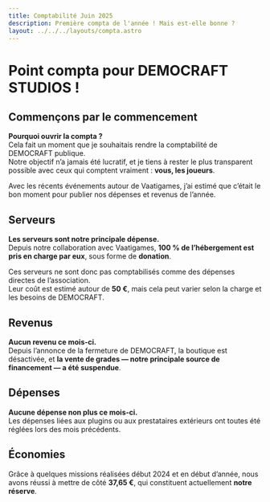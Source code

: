 ```yaml
---
title: Comptabilité Juin 2025
description: Première compta de l'année ! Mais est-elle bonne ?
layout: ../../../layouts/compta.astro
---
```


# Point compta pour DEMOCRAFT STUDIOS !

## Commençons par le commencement

**Pourquoi ouvrir la compta ?**  
Cela fait un moment que je souhaitais rendre la comptabilité de DEMOCRAFT publique.  
Notre objectif n’a jamais été lucratif, et je tiens à rester le plus transparent possible avec ceux qui comptent vraiment : **vous, les joueurs**.

Avec les récents événements autour de Vaatigames, j’ai estimé que c’était le bon moment pour publier nos dépenses et revenus de l’année.

## Serveurs

**Les serveurs sont notre principale dépense.**  
Depuis notre collaboration avec Vaatigames, **100 % de l’hébergement est pris en charge par eux**, sous forme de **donation**.

Ces serveurs ne sont donc pas comptabilisés comme des dépenses directes de l’association.  
Leur coût est estimé autour de **50 €**, mais cela peut varier selon la charge et les besoins de DEMOCRAFT.

## Revenus

**Aucun revenu ce mois-ci.**  
Depuis l’annonce de la fermeture de DEMOCRAFT, la boutique est désactivée, et **la vente de grades — notre principale source de financement — a été suspendue**.

## Dépenses

**Aucune dépense non plus ce mois-ci.**  
Les dépenses liées aux plugins ou aux prestataires extérieurs ont toutes été réglées lors des mois précédents.

## Économies

Grâce à quelques missions réalisées début 2024 et en début d’année, nous avons réussi à mettre de côté **37,65 €**, qui constituent actuellement **notre réserve**.
